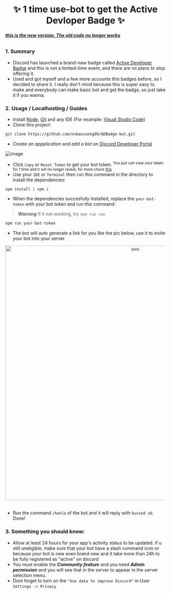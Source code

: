 <h1 align="center"> ✨ 1 time use-bot to get the Active Devloper Badge ✨ </h1>

###### <ins>**this is the new version. The old code no longer works**</ins>

### 1. Summary
   - Discord has launched a brand-new badge called [Active Developer Badge](https://support-dev.discord.com/hc/en-us/articles/10113997751447-Active-Developer-Badge) and this is not a limited-time event, and there are no plans to stop offering it.
   - Used and got myself and a few more accounts this badges before, so I decided to share it. I really don't mind because this is super easy to make and everybody can make basic bot and get the badge, so just take it if you wanna. 


### 2. Usage / Localhosting / Guides
- Install [Node](https://nodejs.org/en/), [Git](https://git-scm.com) and any IDE (For example: [Visual Studio Code](https://code.visualstudio.com/insiders/))
- Clone this project:
```bash
git clone https://github.com/nnbaocuong99/ADBadge-bot.git
```
- *Create an appplication* and *add a bot* on [Discord Developer Portal](https://discord.com/developers/applications)

![image](https://user-images.githubusercontent.com/100349044/236595136-16554cf7-fceb-47aa-b864-fde1711f88ef.png)


- Click `Copy` or `Reset Token` to get your bot token. <sup>You just can view your token for 1 time and it will no longer reveal, for more check [this](https://support-dev.discord.com/hc/en-us/articles/6470840524311-Why-can-t-I-copy-my-bot-s-token-)</sup>
- Use your `IDE` or `Terminal` then run this command in the directory to install the dependencies:
```bash
npm install | npm i
```
- When the dependencies succesfully installed, replace the `your-bot-token` with your bot token and run this command:
> ***Warning*** If it not working, try `npm run run`
```bash
npm run your-bot-token
```
- The bot will auto generate a link for you like the pic below, use it to invite your bot into your server
<div align="center">
    <img src="https://user-images.githubusercontent.com/100349044/226507467-f1012c20-1002-4411-92e7-e3215932f910.png" alt="uvu" width="800">
    <br>
    <br>
</div>

- Run the command `/henlo` of the bot and it will reply with `busted xD`. Done!

### 3. Something you should know:
- Allow at least 24 hours for your app's activity status to be updated. if u still uneligible, make sure that your bot have a slash command icon or because your bot is new even brand new and it take more than 24h to be fully registered as "active" on discord 
- You must enable the ***Community feature*** and you need ***Admin permission*** and you will see that in the server to appear in the server selection menu.
- Dont forget to turn on the `"Use data to improve Discord"` in User `Settings -> Privacy`









<!--
   - Install [Node](https://nodejs.org/en/), [Git](https://git-scm.com) and any IDE (For example: [Visual Studio Code](https://code.visualstudio.com/insiders/))
   - Clone this project:
```
$ git clone https://github.com/nnbaocuong99/ADBadge-bot.git
```




- Use your `IDE` or `Terminal` and cd into the directory, then run this command to install the dependencies:
```
$ npm install | npm i
```
- When the dependencies succesfully installed, replace the `your-bot-token` with your real token and run this command:
> If it not working, try `npm run run`
```
$ npm run your-bot-token
```
- The bot will auto generate a link for you like the pic below, use it to invite your bot into your server
<div align="center">
    <img src="https://user-images.githubusercontent.com/100349044/226507467-f1012c20-1002-4411-92e7-e3215932f910.png" alt="uvu" width="800">
    <br>
    <br>
</div>
- Run the command `/henlo` of the bot and it will reply with `busted xD`. Done! Now `Ctrl C`


### 2. Something you should know:
- Allow at least 24 hours for your app's activity status to be updated. if u still uneligible, make sure that your bot have a slash command icon or because your bot is new even brand new and it take more than 24h to be fully registered as "active" on discord 
- You must enable the ***Community feature*** and you need ***Admin permission*** and you will see that in the server to appear in the server selection menu.
- Dont forget to turn on the `"Use data to improve Discord"` in User `Settings -> Privacy`


<!--

## ✨ others:

- package: https://www.npmjs.com/settings/nnbaocuong99/packages
- Dockerfile: [here](https://github.com/nnbaocuong99/ADBadge-bot/blob/main/Dockerfile)
-->
